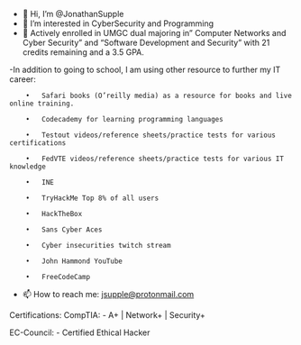 - 👋 Hi, I’m @JonathanSupple
- 👀 I’m interested in CyberSecurity and Programming
- 🌱 Actively enrolled in UMGC dual majoring in” Computer Networks and Cyber Security” and “Software Development and Security” with 21 credits remaining and a 3.5 GPA. 

-In addition to going to school, I am using other resource to further my IT career:
		
		•	Safari books (O’reilly media) as a resource for books and live online training. 
		
		•	Codecademy for learning programming languages
		
		•	Testout videos/reference sheets/practice tests for various certifications
		
		•	FedVTE videos/reference sheets/practice tests for various IT knowledge
		
		•	INE
		
		•	TryHackMe Top 8% of all users
		
		•	HackTheBox
		
		•	Sans Cyber Aces
		
		•	Cyber insecurities twitch stream
		
		•	John Hammond YouTube
		
		•	FreeCodeCamp



- 📫 How to reach me: jsupple@protonmail.com

<!---
JonathanSupple/JonathanSupple is a ✨ special ✨ repository because its `README.md` (this file) appears on your GitHub profile.
You can click the Preview link to take a look at your changes.
--->
Certifications:
  CompTIA:
    - A+ | Network+ | Security+
    
  EC-Council:
    - Certified Ethical Hacker

